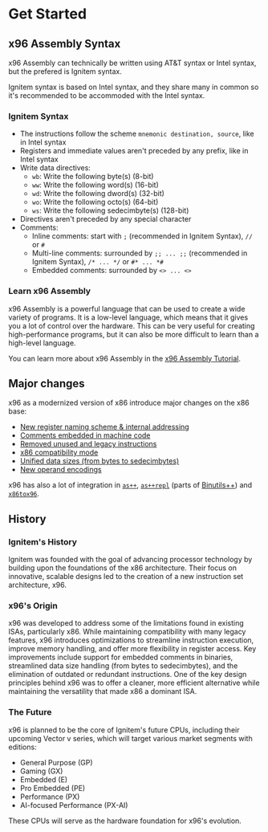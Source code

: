 # Get Started

## x96 Assembly Syntax

x96 Assembly can technically be written using AT&T syntax or Intel syntax, but the prefered is Ignitem syntax.

Ignitem syntax is based on Intel syntax, and they share many in common so it's recommended to be accommoded with the Intel syntax.

### Ignitem Syntax

- The instructions follow the scheme `mnemonic destination, source`, like in Intel syntax
- Registers and immediate values aren't preceded by any prefix, like in Intel syntax
- Write data directives:
	- `wb`: Write the following byte(s) (8-bit)
	- `ww`: Write the following word(s) (16-bit)
	- `wd`: Write the following dword(s) (32-bit)
	- `wo`: Write the following octo(s) (64-bit)
	- `ws`: Write the following sedecimbyte(s) (128-bit)
- Directives aren't preceded by any special character
- Comments:
	- Inline comments: start with `;` (recommended in Ignitem Syntax), `//` or `#`
	- Multi-line comments: surrounded by `;; ... ;;` (recommended in Ignitem Syntax), `/* ... */` or `#* ... *#`
	- Embedded comments: surrounded by `<> ... <>`

### Learn x96 Assembly

x96 Assembly is a powerful language that can be used to create a wide variety of programs. It is a low-level language, which means that it gives you a lot of control over the hardware. This can be very useful for creating high-performance programs, but it can also be more difficult to learn than a high-level language.

You can learn more about x96 Assembly in the [x96 Assembly Tutorial](./tutorials/x96_assembly.md).

## Major changes

x96 as a modernized version of x86 introduce major changes on the x86 base:

- [New register naming scheme & internal addressing](./registers.md)
- [Comments embedded in machine code](./embedded_comments.md)
- [Removed unused and legacy instructions](./removed_instructions.md)
- [x86 compatibility mode](./compatibility_mode.md)
- [Unified data sizes (from bytes to sedecimbytes)](./data_sizes.md)
- [New operand encodings](./operand_encodings.md)

x96 has also a lot of integration in [`as++`](https://github.com/DoorOS-Project/Binutilspp), [`as++repl`](https://github.com/DoorOS-Project/Binutilspp) (parts of [Binutils++](https://github.com/DoorOS-Project/Binutilspp)) and [`x86tox96`](https://github.com/Ignitem/x86tox96).

## History

### Ignitem's History

Ignitem was founded with the goal of advancing processor technology by building upon the foundations of the x86 architecture. Their focus on innovative, scalable designs led to the creation of a new instruction set architecture, x96.

### x96's Origin

x96 was developed to address some of the limitations found in existing ISAs, particularly x86. While maintaining compatibility with many legacy features, x96 introduces optimizations to streamline instruction execution, improve memory handling, and offer more flexibility in register access. Key improvements include support for embedded comments in binaries, streamlined data size handling (from bytes to sedecimbytes), and the elimination of outdated or redundant instructions. One of the key design principles behind x96 was to offer a cleaner, more efficient alternative while maintaining the versatility that made x86 a dominant ISA.

### The Future

x96 is planned to be the core of Ignitem's future CPUs, including their upcoming Vector v series, which will target various market segments with editions:

- General Purpose (GP)
- Gaming (GX)
- Embedded (E)
- Pro Embedded (PE)
- Performance (PX)
- AI-focused Performance (PX-AI)

These CPUs will serve as the hardware foundation for x96's evolution.